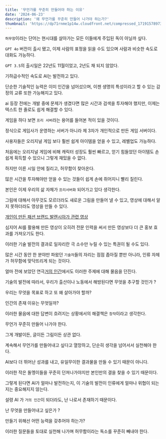 ```yaml
---
title: '무언가를 꾸준히 만들어야 하는 이유'
date: '2024-06-23'
description: '왜 무언가를 꾸준히 만들어 나가야 하는가?'
thumbnail: 'https://dp71rnme1p14w.cloudfront.net/compressed_1719157897312--.png'
---
```


`허무함`이라는 단어는 현시대를 살아가는 모든 이들에게 주입된 독이 아닐까 싶다.

`GPT 4o` 버전이 출시 됐고, 이제 사람의 표정을 읽을 수도 있으며 사람과 비슷한 속도로 대화도 가능하다.

`GPT 3.5`의 출시일은 22년도 11월이었고, 2년도 채 되지 않았다.

기하급수적인 속도로 AI는 발전하고 있다.

단순한 기술적인 능력은 이미 인간을 넘어섰으며, 이젠 생명의 특성이라고 할 수 있는 감정의 교류 또한 가능해지고 있다.

ai 등장 전에는 개발 중에 문제가 생겼다면 많은 시간과 검색을 투자해야 했지만, 이제는 텍스트 한 줄로도 쉽게 해결할 수 있다.

게임을 하다 보면 `프리 서버`라는 용어를 들어본 적이 있을 것이다.

정식으로 게임사가 운영하는 서버가 아니라 제 3자가 개인적으로 만든 게임 서버이다.

사용자들은 오리지널 게임 보다 훨씬 쉽게 아이템을 얻을 수 있고, 레벨업도 가능하다.

처음에는 오리지널 게임에 비해 캐릭터 성장도 훨씬 빠르고, 얻기 힘들었던 아이템도 손쉽게 획득할 수 있으니 그렇게 재밌을 수 없다.

하지만 이른 시일 안에 질리고, 허무함이 찾아온다.

많은 시간을 투자해야만 얻을 수 있는 것들이 쉽게 손에 쥐어지니 빨리 질린다.

본인은 이제 우리의 삶 자체가 `프리서버화` 되어가고 있다 생각한다.

그림에 대해서 아무것도 모르더라도 새로운 그림을 만들어 낼 수 있고, 영상에 대해서 알지 못하더라도 영상을 만들 수 있다.

[개인이 만든 패션 브랜드 발렌시아가 관련 영상](https://www.youtube.com/watch?v=iE39q-IKOzA)

심지어 AI를 활용해 만든 영상이 오히려 전문 인력을 써서 만든 영상보다 더 큰 홍보 효과를 가져오기도 한다.

이러한 기술 발전의 결과로 일자리란 극 소수만 누릴 수 있는 특권이 될 수도 있다.

많은 시간 동안 한 분야만 파왔던 `기술자`들의 자리는 점점 좁아질 뿐만 아니라, 인류 자체가 허무함에 맞닥뜨리게 되는 것이다.

얼마 전에 보았던 연극[거의 인간](https://www.jeongdong.or.kr/portal/bbs/B0000252/view.do?nttId=8950&menuNo=200001)에서도 이러한 주제에 대해 물음을 던진다.

기술의 발전에 따라서, 우리가 출산이나 노동에서 해방된다면 무엇을 추구할 것인가 ?

우리는 무엇을 목표로 하고 또 왜 살아가야 할까?

인간의 존재 이유는 무엇일까?

이러한 물음에 대한 답변이 흐려지는 상황에서의 해결책은 `창작`이라고 생각한다.

무언가 꾸준히 만들어 나가야 한다.

그게 개발이든, 글이든 그림이든 상관 없다.

계속해서 무언가를 만들어내고 싶다고 열망하고, 단순히 생각을 넘어서서 실천해야 한다.

AI보다 더 뛰어난 성과를 내고, 유일무이한 결과물을 만들 수 있기 때문이 아니다.

이러한 작은 돌멩이들을 꾸준히 던져나가야지만 본인만의 결을 찾을 수 있기 때문이다.

그렇게 된다면 AI가 얼마나 발전하는지, 이 기술의 발전이 인류에게 얼마나 위협이 되는지는 중요해지지 않는다.

설령 AI 가 `거의 인간`이 되더라도, 난 나로서 존재하기 때문이다.

난 무엇을 만들어내고 싶은가 ?

만들기 위해선 어떤 능력을 갖추어야 하는가?

이러한 질문들을 토대로 실천해 나가며 허무함이라는 독소를 꾸준히 빼내야 한다.
